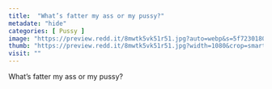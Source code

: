 ```yaml
---
title:  "What’s fatter my ass or my pussy?"
metadate: "hide"
categories: [ Pussy ]
image: "https://preview.redd.it/8mwtk5vk51r51.jpg?auto=webp&s=5f72301800cd455d4106177ceed36d33d7f80aae"
thumb: "https://preview.redd.it/8mwtk5vk51r51.jpg?width=1080&crop=smart&auto=webp&s=2b4c7cb2af61ef8a5d8cfa2adb07a3cd52790848"
visit: ""
---
```

What’s fatter my ass or my pussy?
